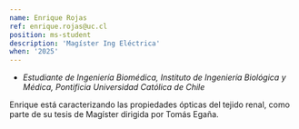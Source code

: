 ```yaml
---
name: Enrique Rojas
ref: enrique.rojas@uc.cl
position: ms-student
description: 'Magíster Ing Eléctrica'
when: '2025'
---
```


- _Estudiante de Ingeniería Biomédica, Instituto de Ingeniería Biológica y Médica, Pontificia Universidad Católica de Chile_

Enrique está caracterizando las propiedades ópticas del tejido renal, como parte de su tesis de Magíster dirigida por Tomás Egaña. 